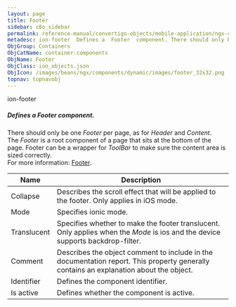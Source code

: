 ```yaml
---
layout: page
title: Footer
sidebar: c8o_sidebar
permalink: reference-manual/convertigo-objects/mobile-application/ngx-components/container-components/footer/
metadesc: ion-footer  Defines a  Footer  component. There should only be one  Footer  per page, as for  Header  and  Content . The  Footer  is a root component 
ObjGroup: Containers
ObjCatName: container-components
ObjName: Footer
ObjClass: ion_objects.json
ObjIcon: /images/beans/ngx/components/dynamic/images/footer_32x32.png
topnav: topnavobj
---
```

ion-footer<br/>

##### Defines a <i>Footer</i> component.<br/>
There should only be one <i>Footer</i> per page, as for <i>Header</i> and <i>Content</i>.<br/>
The <i>Footer</i> is a root component of a page that sits at the bottom of the page. Footer can be a wrapper for <i>ToolBar</i> to make sure the content area is sized correctly.<br/>
For more information: <a href='https://ionic-docs-o31kiyk8l-ionic1.vercel.app/docs/api/footer'>Footer</a>.

Name | Description 
--- | ---
Collapse | Describes the scroll effect that will be applied to the footer. Only applies in iOS mode.
Mode | Specifies ionic mode.
Translucent | Specifies whether to make the footer translucent. Only applies when the <i>Mode</i> is ios and the device supports backdrop-filter.
Comment | Describes the object comment to include in the documentation report.  This property generally contains an explanation about the object. 
Identifier | Defines the component identifier.  
Is active | Defines whether the component is active. 

